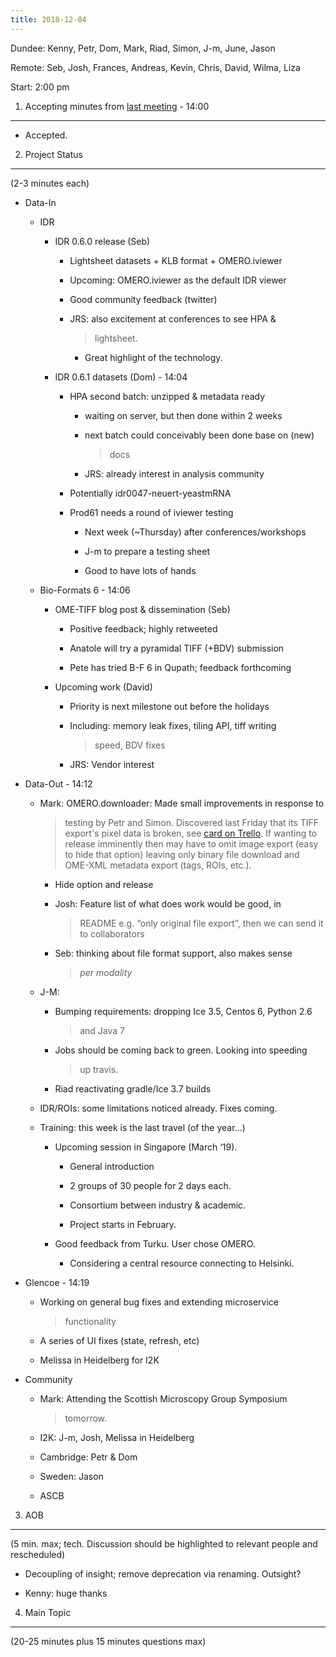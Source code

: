 ```yaml
---
title: 2018-12-04
---
```


Dundee: Kenny, Petr, Dom, Mark, Riad, Simon, J-m, June, Jason

Remote: Seb, Josh, Frances, Andreas, Kevin, Chris, David, Wilma, Liza

Start: 2:00 pm

1. Accepting minutes from [<u>last meeting</u>](https://drive.google.com/open?id=1TndXeC3wQSZVEaB5ZGpEAaPRl1QAufSI) - 14:00
---------------------------------------------------------------------------------------------------------------------------

-   Accepted.

2. Project Status
-----------------

(2-3 minutes each)

-   Data-In

    -   IDR

        -   IDR 0.6.0 release (Seb)

            -   Lightsheet datasets + KLB format + OMERO.iviewer

            -   Upcoming: OMERO.iviewer as the default IDR viewer

            -   Good community feedback (twitter)

            -   JRS: also excitement at conferences to see HPA &
                > lightsheet.

                -   Great highlight of the technology.

        -   IDR 0.6.1 datasets (Dom) - 14:04

            -   HPA second batch: unzipped & metadata ready

                -   waiting on server, but then done within 2 weeks

                -   next batch could conceivably been done base on (new)
                    > docs

                -   JRS: already interest in analysis community

            -   Potentially idr0047-neuert-yeastmRNA

            -   Prod61 needs a round of iviewer testing

                -   Next week (\~Thursday) after conferences/workshops

                -   J-m to prepare a testing sheet

                -   Good to have lots of hands

    -   Bio-Formats 6 - 14:06

        -   OME-TIFF blog post & dissemination (Seb)

            -   Positive feedback; highly retweeted

            -   Anatole will try a pyramidal TIFF (+BDV) submission

            -   Pete has tried B-F 6 in Qupath; feedback forthcoming

        -   Upcoming work (David)

            -   Priority is next milestone out before the holidays

            -   Including: memory leak fixes, tiling API, tiff writing
                > speed, BDV fixes

            -   JRS: Vendor interest

-   Data-Out - 14:12

    -   Mark: OMERO.downloader: Made small improvements in response to
        > testing by Petr and Simon. Discovered last Friday that its
        > TIFF export's pixel data is broken, see [<u>card on
        > Trello</u>](https://trello.com/c/6thsb9cW/52-bug-tiff-export-of-rgb-images).
        > If wanting to release imminently then may have to omit image
        > export (easy to hide that option) leaving only binary file
        > download and OME-XML metadata export (tags, ROIs, etc.).

        -   Hide option and release

        -   Josh: Feature list of what does work would be good, in
            > README e.g. “only original file export”, then we can send
            > it to collaborators

        -   Seb: thinking about file format support, also makes sense
            > *per modality*

    -   J-M:

        -   Bumping requirements: dropping Ice 3.5, Centos 6, Python 2.6
            > and Java 7

        -   Jobs should be coming back to green. Looking into speeding
            > up travis.

        -   Riad reactivating gradle/Ice 3.7 builds

    -   IDR/ROIs: some limitations noticed already. Fixes coming.

    -   Training: this week is the last travel (of the year…)

        -   Upcoming session in Singapore (March ‘19).

            -   General introduction

            -   2 groups of 30 people for 2 days each.

            -   Consortium between industry & academic.

            -   Project starts in February.

        -   Good feedback from Turku. User chose OMERO.

            -   Considering a central resource connecting to Helsinki.

-   Glencoe - 14:19

    -   Working on general bug fixes and extending microservice
        > functionality

    -   A series of UI fixes (state, refresh, etc)

    -   Melissa in Heidelberg for I2K

-   Community

    -   Mark: Attending the Scottish Microscopy Group Symposium
        > tomorrow.

    -   I2K: J-m, Josh, Melissa in Heidelberg

    -   Cambridge: Petr & Dom

    -   Sweden: Jason

    -   ASCB

3. AOB
------

(5 min. max; tech. Discussion should be highlighted to relevant people
and rescheduled)

-   Decoupling of insight; remove deprecation via renaming. Outsight?

-   Kenny: huge thanks

4. Main Topic
-------------

(20-25 minutes plus 15 minutes questions max)
